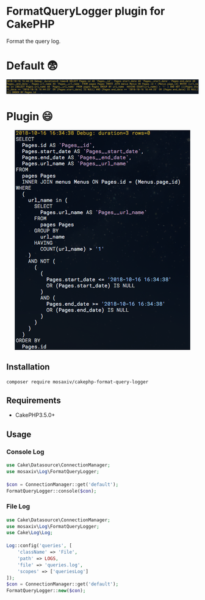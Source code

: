 # FormatQueryLogger plugin for CakePHP

Format the query log.

#  Default :fearful:
<p align="center">
    <img src="https://raw.githubusercontent.com/mosaxiv/cakephp-format-query-logger/master/image2.png">
</p>

# Plugin :smile:
<p align="center">
    <img src="https://raw.githubusercontent.com/mosaxiv/cakephp-format-query-logger/master/image.png">
</p>

## Installation

```
composer require mosaxiv/cakephp-format-query-logger
```

## Requirements

* CakePHP3.5.0+

## Usage

### Console Log

```php
use Cake\Datasource\ConnectionManager;
use mosaxiv\Log\FormatQueryLogger;

$con = ConnectionManager::get('default');
FormatQueryLogger::console($con);
```

### File Log

```php
use Cake\Datasource\ConnectionManager;
use mosaxiv\Log\FormatQueryLogger;
use Cake\Log\Log;

Log::config('queries', [
    'className' => 'File',
    'path' => LOGS,
    'file' => 'queries.log',
    'scopes' => ['queriesLog']
]);
$con = ConnectionManager::get('default');
FormatQueryLogger::new($con);
```
